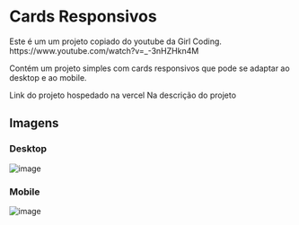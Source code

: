 <h1>Cards Responsivos</h1>

<p>Este é um um projeto copiado do youtube da Girl Coding. https://www.youtube.com/watch?v=_-3nHZHkn4M</p>
<p>Contém um projeto simples com cards responsivos que pode se adaptar ao desktop e ao mobile.</p>
<p>Link do projeto hospedado na vercel Na descrição do projeto</p>

<h2>Imagens</h2>

<h3>Desktop</h3>

<img>![image](https://user-images.githubusercontent.com/79472656/115971463-fa303f80-a51e-11eb-9864-bf609e8aa297.png)
</img>

<h3>Mobile</h3>

<img>![image](https://user-images.githubusercontent.com/79472656/115971498-264bc080-a51f-11eb-8d31-ef9230c8d0ea.png)
</img>

